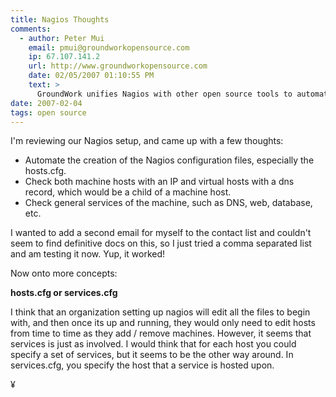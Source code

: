 ```yaml
---
title: Nagios Thoughts
comments:
  - author: Peter Mui
    email: pmui@groundworkopensource.com
    ip: 67.107.141.2
    url: http://www.groundworkopensource.com
    date: 02/05/2007 01:10:55 PM
    text: >
      GroundWork unifies Nagios with other open source tools to automate Nagios configuration.  For example, our Monitor Architect (Monarch) tool is available both standalone and in GroundWork Monitor Open Source to automate Nagios config.
date: 2007-02-04
tags: open source
---
```

I'm reviewing our Nagios setup, and came up with a few thoughts:

<ul><li>Automate the creation of the Nagios configuration files, especially the hosts.cfg.</li><li>Check both machine hosts with an IP and virtual hosts with a dns record, which would be a child of a machine host.</li><li>Check general services of the machine, such as DNS, web, database, etc.</li></ul>

I wanted to add a second email for myself to the contact list and couldn't seem to find definitive docs on this, so I just tried a comma separated list and am testing it now. Yup, it worked!

Now onto more concepts:

<strong>hosts.cfg or services.cfg</strong>

I think that an organization setting up nagios will edit all the files to begin with, and then once its up and running, they would only need to edit hosts from time to time as they add / remove machines. However, it seems that services is just as involved. I would think that for each host you could specify a set of services, but it seems to be the other way around. In services.cfg, you specify the host that a service is hosted upon.

¥

